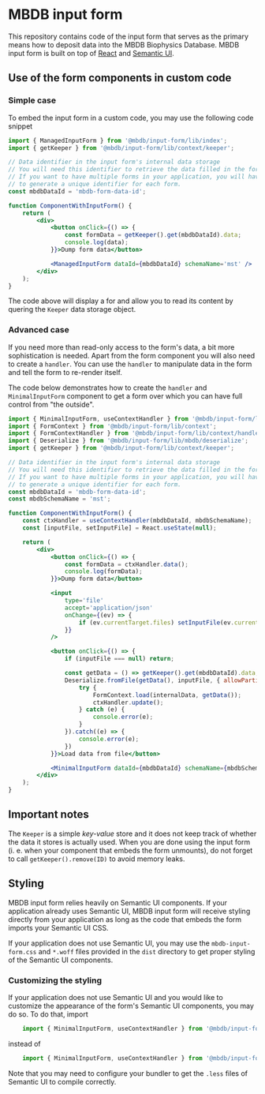 MBDB input form
===

This repository contains code of the input form that serves as the primary means how to deposit data into the MBDB Biophysics Database.
MBDB input form is built on top of [React](https://react.dev/) and [Semantic UI](https://semantic-ui.com/).

## Use of the form components in custom code

### Simple case

To embed the input form in a custom code, you may use the following code snippet

```jsx
import { ManagedInputForm } from '@mbdb/input-form/lib/index';
import { getKeeper } from '@mbdb/input-form/lib/context/keeper';

// Data identifier in the input form's internal data storage
// You will need this identifier to retrieve the data filled in the form.
// If you want to have multiple forms in your application, you will have
// to generate a unique identifier for each form.
const mbdbDataId = 'mbdb-form-data-id';

function ComponentWithInputForm() {
    return (
        <div>
            <button onClick={() => {
                const formData = getKeeper().get(mbdbDataId).data;
                console.log(data);
            }}>Dump form data</button>

            <ManagedInputForm dataId={mbdbDataId} schemaName='mst' />
        </div>
    );
}
```

The code above will display a for and allow you to read its content by quering the `Keeper` data storage object.

### Advanced case

If you need more than read-only access to the form's data, a bit more sophistication is needed.
Apart from the form component you will also need to create a `handler`. You can use the `handler` to manipulate data in the form
and tell the form to re-render itself.

The code below demonstrates how to create the `handler` and `MinimalInputForm` component to get a form over which you can have full
control from "the outside".

```jsx
import { MinimalInputForm, useContextHandler } from '@mbdb/input-form/lib/index';
import { FormContext } from '@mbdb/input-form/lib/context';
import { FormContextHandler } from '@mbdb/input-form/lib/context/handler';
import { Deserialize } from '@mbdb/input-form/lib/mbdb/deserialize';
import { getKeeper } from '@mbdb/input-form/lib/context/keeper';

// Data identifier in the input form's internal data storage
// You will need this identifier to retrieve the data filled in the form.
// If you want to have multiple forms in your application, you will have
// to generate a unique identifier for each form.
const mbdbDataId = 'mbdb-form-data-id';
const mbdbSchemaName = 'mst';

function ComponentWithInputForm() {
    const ctxHandler = useContextHandler(mbdbDataId, mbdbSchemaName);
    const [inputFile, setInputFile] = React.useState(null);

    return (
        <div>
            <button onClick={() => {
                const formData = ctxHandler.data();
                console.log(formData);
            }}>Dump form data</button>

            <input
                type='file'
                accept='application/json'
                onChange={(ev) => {
                    if (ev.currentTarget.files) setInputFile(ev.currentTarget.files[0]);
                }}
            />

            <button onClick={() => {
                if (inputFile === null) return;

                const getData = () => getKeeper().get(mbdbDataId).data;
                Deserialize.fromFile(getData(), inputFile, { allowPartials: true }).then((internalData) => {
	                try {
                        FormContext.load(internalData, getData());
                        ctxHandler.update();
                    } catch (e) {
                        console.error(e);
                    }
                }).catch((e) => {
                    console.error(e);
                })
            }}>Load data from file</button>

            <MinimalInputForm dataId={mbdbDataId} schemaName={mbdbSchemaName} formContextHandler={ctxHandler} />
        </div>
    );
}
```

## Important notes
The `Keeper` is a simple _key-value_ store and it does not keep track of whether the data it stores is actually used.
When you are done using the input form (i. e. when your component that embeds the form unmounts), do not forget to call
`getKeeper().remove(ID)` to avoid memory leaks.


## Styling
MBDB input form relies heavily on Semantic UI components. If your application already uses Semantic UI, MBDB input form will
receive styling directly from your application as long as the code that embeds the form imports your Semantic UI CSS.

If your application does not use Semantic UI, you may use the `mbdb-input-form.css` and `*.woff` files provided in the `dist` directory to get proper styling
of the Semantic UI components.

### Customizing the  styling
If your application does not use Semantic UI and you would like to customize the appearance of the form's Semantic UI components, you may do so.
To do that, import

```jsx
    import { MinimalInputForm, useContextHandler } from '@mbdb/input-form/lib/index-with-semantic-ui';
```

instead of

```jsx
    import { MinimalInputForm, useContextHandler } from '@mbdb/input-form/lib/index';
```

Note that you may need to configure your bundler to get the `.less` files of Semantic UI to compile correctly.
